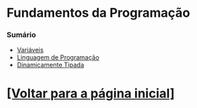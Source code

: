 # Fundamentos da Programação

<!--
TODO: abaixo temos uma lista de tópicos que eu irei estudar:

- Tipos comuns de dados
- Estruturas de Controle
    + Laços de Repetição
- Funções
- Funções x Métodos
- Parâmetros x Argumentos
- Módulos x Bibliotecas x Frameworks
- Linguagem de Programação
    + Linguagem de Programação Compilada
    + Linguagem de Programação Interpretada
    + Linguagem de Programação Dinâmica
    + Linguagem de Script
- Orientação a Objetos (OOP)
- Baseada em Prototipagem
- Assincronicidade
- Event-Driven
- Conteúdo Dinâmico em páginas web
- Desenvolvimento Front-end
- Desenvolvimento Back-end
-->

### Sumário

- [Variáveis](./variaveis.md)
- [Linguagem de Programação](./linguagem-progamacao/linguagem-programacao.md)
- [Dinamicamente Tipada](./linguagem-progamacao/dinamicamente-tipada.md)

# [[Voltar para a página inicial]](../README.md)